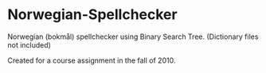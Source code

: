 # Norwegian-Spellchecker
Norwegian (bokmål) spellchecker using Binary Search Tree. (Dictionary files not included)

Created for a course assignment in the fall of 2010.
